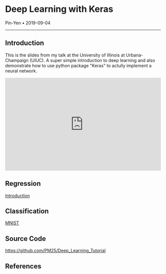 # Deep Learning with Keras

Pin-Yen • 2019-09-04

---

## Introduction

This is the slides from my talk at the University of Illinois at Urbana-Champaign (UIUC). A super simple introduction to deep learning and also demonstrate how to use python package "Keras" to actully implement a neural network.

<div class="google-slides-container">
	<iframe src="https://docs.google.com/presentation/d/e/2PACX-1vQNdJUjHCt1P8G7y1SI9NzWSL57-CytW0cAE7v4BxjB1Gn1l3r7R_1VaoPkmM7E_Xw-HeYokEeJQ_2_/embed?start=false&loop=false&delayms=10000" frameborder="0" width="100%" height="300px" allowfullscreen="true" mozallowfullscreen="true" webkitallowfullscreen="true"></iframe>
</div>

## Regression

<a href="https://colab.research.google.com/github/PM25/Deep_Learning_Tutorial/blob/master/Introduction.ipynb" target="_blank">Introduction</a>

## Classification

<a href="https://colab.research.google.com/github/PM25/Deep_Learning_Tutorial/blob/master/MNIST.ipynb" target="_blank">MNIST</a>

## Source Code

<a href="https://github.com/PM25/Deep_Learning_Tutorial" target="_blank">https://github.com/PM25/Deep_Learning_Tutorial</a>

## References
